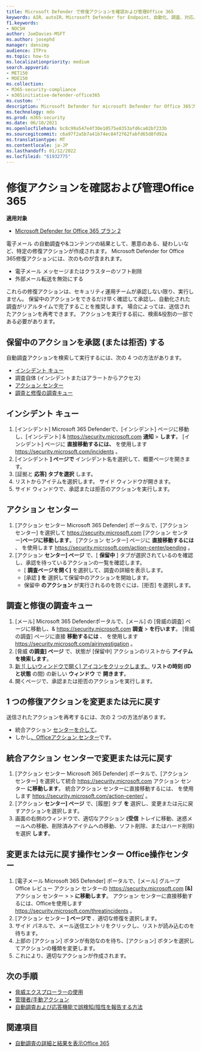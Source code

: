 ```yaml
---
title: Microsoft Defender で修復アクションを確認および管理Office 365
keywords: AIR、autoIR、Microsoft Defender for Endpoint、自動化、調査、対応、修復、脅威、高度、脅威、保護
f1.keywords:
- NOCSH
author: JoeDavies-MSFT
ms.author: josephd
manager: dansimp
audience: ITPro
ms.topic: how-to
ms.localizationpriority: medium
search.appverid:
- MET150
- MOE150
ms.collection:
- M365-security-compliance
- m365initiative-defender-office365
ms.custom: ''
description: Microsoft Defender for microsoft Defender for Office 365プラン 2 の自動調査および応答機能の修復アクションについて説明します。
ms.technology: mdo
ms.prod: m365-security
ms.date: 06/10/2021
ms.openlocfilehash: bc8c99a547e4f30e10575e8353afd6ca02bf233b
ms.sourcegitcommit: c6a97f2a5b7a41b74ec84f2f62fabfd65d8fd92a
ms.translationtype: MT
ms.contentlocale: ja-JP
ms.lasthandoff: 01/12/2022
ms.locfileid: "61932775"
---
```

# <a name="review-and-manage-remediation-actions-in-office-365"></a>修復アクションを確認および管理Office 365

**適用対象**
- [Microsoft Defender for Office 365 プラン 2](defender-for-office-365.md)

電子メール の自動調査や&コンテンツの結果として、悪意のある、疑わしいなど、特定の修復アクションが作成されます。 Microsoft Defender for Office 365修復アクションには、次のものが含まれます。

- 電子メール メッセージまたはクラスターのソフト削除
- 外部メール転送を無効にする

これらの修復アクションは、セキュリティ運用チームが承認しない限り、実行しません。 保留中のアクションをできるだけ早く確認して承認し、自動化された調査がリアルタイムで完了することを推奨します。 場合によっては、送信されたアクションを再考できます。  アクションを実行する前に、検索&役割の一部である必要があります。

## <a name="approve-or-reject-pending-actions"></a>保留中のアクションを承認 (または拒否) する

自動調査アクションを検索して実行するには、次の 4 つの方法があります。

- [インシデント キュー](https://security.microsoft.com/incidents)
- 調査自体 (インシデントまたはアラートからアクセス)
- [アクション センター](https://security.microsoft.com/action-center/pending)
- [調査と修復の調査キュー](https://security.microsoft.com/airinvestigation)

## <a name="incident-queue"></a>インシデント キュー

1. [インシデント] Microsoft 365 Defenderで、[インシデント] ページに移動し、[インシデント] & <https://security.microsoft.com> **通知** \> **します**。 [インシデント] ページに **直接移動するには、** を使用します <https://security.microsoft.com/incidents> 。
2. [インシデント **] ページで** インシデント名を選択して、概要ページを開きます。
3. [証拠と **応答] タブを選択** します。
4. リストからアイテムを選択します。 サイド ウィンドウが開きます。
5. サイド ウィンドウで、承認または拒否のアクションを実行します。

## <a name="action-center"></a>アクション センター

1. [アクション センター Microsoft 365 Defender] ポータルで、[アクション センター] を選択して <https://security.microsoft.com> [アクション センター]**ページに移動します**。  [アクション センター] ページに **直接移動するには** 、 を使用します <https://security.microsoft.com/action-center/pending> 。
2. [アクション **センター] ページ** で、[ **保留中** ] タブが選択されているのを確認し、承認を待っているアクションの一覧を確認します。
   - [ **調査ページを開く]** を選択して、調査の詳細を表示します。
   - [承認 **] を** 選択して保留中のアクションを開始します。
   - 保留中 **のアクション** が実行されるのを防ぐには、[拒否] を選択します。

## <a name="investigation-and-remediation-investigations-queue"></a>調査と修復の調査キュー

1. [メール] Microsoft 365 Defenderポータルで、[メール] の [脅威の調査] ページに移動し、& <https://security.microsoft.com> **調査** \> **を行います**。 [脅威の調査] ページに直接 **移動するには** 、 を使用します <https://security.microsoft.com/airinvestigation> 。
2. [脅威 **の調査] ページ** で、状態が [保留中] アクションのリストから **アイテムを検索します**。
3. [新 ![ しいウィンドウで開く] アイコンをクリックします。](../../media/m365-cc-sc-open-icon.png) **リストの時刻 (ID と状態** の間) の新しい **ウィンドウ** で **開きます**。
4. 開くページで、承認または拒否のアクションを実行します。

## <a name="change-or-undo-one-remediation-action"></a>1 つの修復アクションを変更または元に戻す

送信されたアクションを再考するには、次の 2 つの方法があります。

- 統合アクション [センターを介して](https://security.microsoft.com/action-center)。
- しかし[、Officeアクション センター](https://security.microsoft.com/threatincidents)です。

## <a name="change-or-undo-through-the-unified-action-center"></a>統合アクション センターで変更または元に戻す

1. [アクション センター Microsoft 365 Defender] ポータルで、[アクション センター] を選択して統合 <https://security.microsoft.com> アクション センター **に移動します**。 統合アクション センターに直接移動するには、 を使用します <https://security.microsoft.com/action-center/> 。
2. [アクション **センター] ページ** で、[履歴] タブ **を** 選択し、変更または元に戻すアクションを選択します。
3. 画面の右側のウィンドウで、適切なアクション **(受信** トレイに移動、迷惑メールへの移動、削除済みアイテムへの移動、ソフト削除、またはハード削除) を選択 **します**。

## <a name="change-or-undo-through-the-office-action-center"></a>変更または元に戻す操作センター Office操作センター

1. [電子メール Microsoft 365 Defender] ポータルで、[メール] グループ Office レビュー アクション センターの <https://security.microsoft.com> **[&]** アクション センター \>  \> **に移動します**。 アクション センターに直接移動するには、Officeを使用します <https://security.microsoft.com/threatincidents> 。
2. [アクション センター **] ページで** 、適切な修復を選択します。
3. サイド パネルで、メール送信エントリをクリックし、リストが読み込むのを待ちます。
4. 上部の [アクション] ボタンが有効なのを待ち、[アクション] ボタンを選択してアクションの種類を変更します。
5. これにより、適切なアクションが作成されます。

## <a name="next-steps"></a>次の手順

- [脅威エクスプローラーの使用](threat-explorer.md)
- [管理者/手動アクション](remediate-malicious-email-delivered-office-365.md)
- [自動調査および応答機能で誤検知/陰性を報告する方法](air-report-false-positives-negatives.md)

## <a name="see-also"></a>関連項目

- [自動調査の詳細と結果を表示Office 365](air-view-investigation-results.md)
